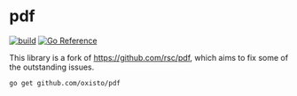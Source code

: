 # pdf

[![build](https://github.com/oxisto/pdf/actions/workflows/build.yml/badge.svg)](https://github.com/oxisto/pdf/actions/workflows/build.yml)
[![Go
Reference](https://pkg.go.dev/badge/github.com/oxisto.svg)](https://pkg.go.dev/github.com/oxisto/pdf)

This library is a fork of https://github.com/rsc/pdf, which aims to fix some of the outstanding issues.

```bash
go get github.com/oxisto/pdf
```
